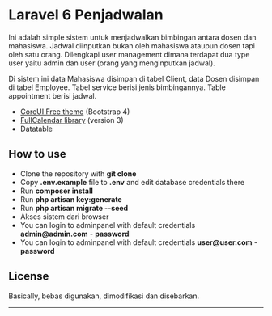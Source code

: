 # Laravel 6 Penjadwalan

Ini adalah simple sistem untuk menjadwalkan bimbingan antara dosen dan mahasiswa. Jadwal diinputkan bukan oleh mahasiswa ataupun dosen tapi oleh satu orang. Dilengkapi user management dimana terdapat dua type user yaitu admin dan user (orang yang menginputkan jadwal). 

Di sistem ini data Mahasiswa disimpan di tabel Client, data Dosen disimpan di tabel Employee.
Tabel service berisi jenis bimbingannya.
Table appointment berisi jadwal.

- [CoreUI Free theme](https://coreui.io/demo/#main.html) (Bootstrap 4)
- [FullCalendar library](https://fullcalendar.io/) (version 3)
- Datatable

## How to use

- Clone the repository with __git clone__
- Copy __.env.example__ file to __.env__ and edit database credentials there
- Run __composer install__
- Run __php artisan key:generate__
- Run __php artisan migrate --seed__
- Akses sistem dari browser
- You can login to adminpanel with default credentials __admin@admin.com__ - __password__
- You can login to adminpanel with default credentials __user@user.com__ - __password__

## License

Basically, bebas digunakan, dimodifikasi dan disebarkan.

---

